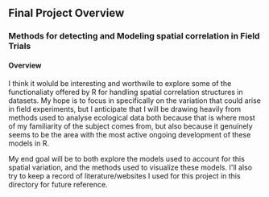 ## Final Project Overview
### Methods for detecting and Modeling spatial correlation in Field Trials

#### Overview
I think it woluld be interesting and worthwile to explore some of the functionaliaty offered by R for handling spatial correlation structures in datasets. My hope is to focus in specifically on the variation that could arise in field experiments, but I anticipate that I will be drawing heavily from methods used to analyse ecological data both because that is where most of my familiarity of the subject comes from, but also because it genuinely seems to be the area with the most active ongoing development of these models in R. 

My end goal will be to both explore the models used to account for this spatial variation, and the methods used to visualize these models. I'll also try to keep a record of literature/websites I used for this project in this directory for future reference. 
